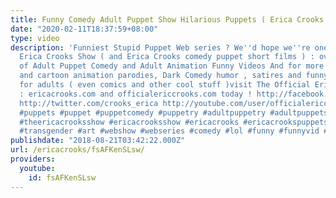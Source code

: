 ```yaml
---
title: Funny Comedy Adult Puppet Show Hilarious Puppets ( Erica Crooks ) Promo
date: "2020-02-11T18:37:59+08:00"
type: video
description: 'Funniest Stupid Puppet Web series ? We''d hope we''re one of them. The
  Erica Crooks Show ( and Erica Crooks comedy puppet short films ) : over 10 years
  of Adult Puppet Comedy and Adult Animation Funny Videos And for more hilarious puppets
  and cartoon animation parodies, Dark Comedy humor , satires and funny stupid videos
  for adults ( even comics and other cool stuff )visit The Official Erica Crooks Websites
  : ericacrooks.com and officialericcrooks.com today ! http://facebook.com/officialericcrooks
  http://twitter.com/crooks_erica http://youtube.com/user/officialericcrooks http://Instagram.com/officialericcrooks/
  #puppets #puppet #puppetcomedy #puppetry #adultpuppetry #adultpuppetshow #puppetshowforadults
  #theericacrooksshow #ericacrooksshow #ericacrooks #ericacrookspuppets #officialericcrooks
  #transgender #art #webshow #webseries #comedy #lol #funny #funnyvid #funnyvideos'
publishdate: "2018-08-21T03:42:22.000Z"
url: /ericacrooks/fsAFKenSLsw/
providers:
  youtube:
    id: fsAFKenSLsw
---
```

